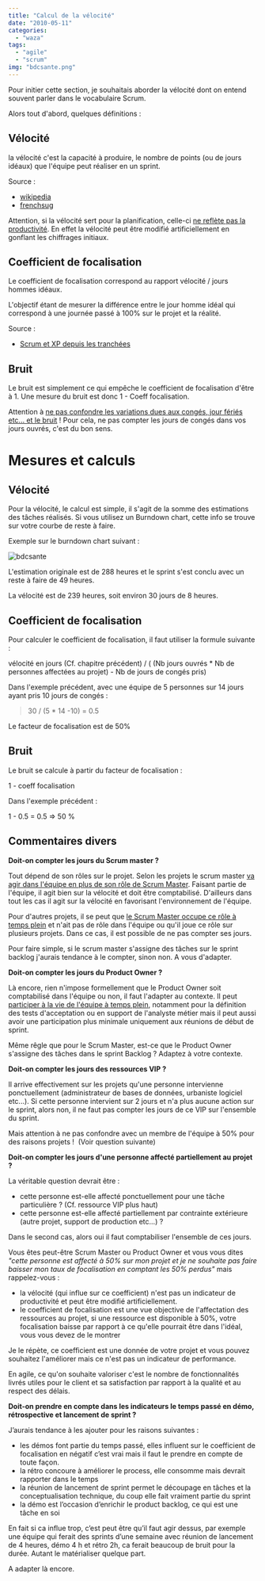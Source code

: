 ```yaml
---
title: "Calcul de la vélocité"
date: "2010-05-11"
categories: 
  - "waza"
tags: 
  - "agile"
  - "scrum"
img: "bdcsante.png"
---
```


Pour initier cette section, je souhaitais aborder la vélocité dont on entend souvent parler dans le vocabulaire Scrum.

Alors tout d'abord, quelques définitions :

## Vélocité

la vélocité c'est la capacité à produire, le nombre de points (ou de jours idéaux) que l'équipe peut réaliser en un sprint.

Source :

- [wikipedia](http://fr.wikipedia.org/wiki/Scrum#Calcul_de_v.C3.A9locit.C3.A9)
- [frenchsug](http://www.frenchsug.org/pages/viewpage.action?pageId=590060)

Attention, si la vélocité sert pour la planification, celle-ci [ne reflète pas la productivité](http://www.aubryconseil.com/post/2007/11/18/331-la-velocite-n-est-pas-une-mesure-de-productivite). En effet la vélocité peut être modifié artificiellement en gonflant les chiffrages initiaux.

## Coefficient de focalisation

Le coefficient de focalisation correspond au rapport vélocité / jours hommes idéaux.

L'objectif étant de mesurer la différence entre le jour homme idéal qui correspond à une journée passé à 100% sur le projet et la réalité.

Source :

- [Scrum et XP depuis les tranchées](http://www.infoq.com/resource/news/2007/06/scrum-xp-book/en/resources/ScrumAndXpFromTheTrenches_French.pdf)

## Bruit

Le bruit est simplement ce qui empêche le coefficient de focalisation d'être à 1. Une mesure du bruit est donc 1 - Coeff focalisation.

Attention à [ne pas confondre les variations dues aux congés, jour fériés etc... et le bruit](http://www.aubryconseil.com/post/La-capacit%C3%A9-corrig%C3%A9e-des-variations-saisonni%C3%A8res) ! Pour cela, ne pas compter les jours de congés dans vos jours ouvrés, c'est du bon sens.

# Mesures et calculs

## Vélocité

Pour la vélocité, le calcul est simple, il s'agit de la somme des estimations des tâches réalisés. Si vous utilisez un Burndown chart, cette info se trouve sur votre courbe de reste à faire.

Exemple sur le burndown chart suivant :

![bdcsante](/images/bdcsante.png)

L'estimation originale est de 288 heures et le sprint s'est conclu avec un reste à faire de 49 heures.

La vélocité est de 239 heures, soit environ 30 jours de 8 heures.

## Coefficient de focalisation

Pour calculer le coefficient de focalisation, il faut utiliser la formule suivante :

vélocité en jours (Cf. chapitre précédent) / ( (Nb jours ouvrés \* Nb de personnes affectées au projet) - Nb de jours de congés pris)

Dans l'exemple précédent, avec une équipe de 5 personnes sur 14 jours ayant pris 10 jours de congés :

> 30 / (5 \* 14 -10) = 0.5

Le facteur de focalisation est de 50%

## Bruit

Le bruit se calcule à partir du facteur de focalisation :

1 - coeff focalisation

Dans l'exemple précédent :

1 - 0.5 = 0.5 => 50 %

## Commentaires divers

**Doit-on compter les jours du Scrum master ?**

Tout dépend de son rôles sur le projet. Selon les projets le scrum master [va agir dans l'équipe en plus de son rôle de Scrum Master](http://www.freddy-yimo.com/scrum-les-roles-de-scrum-master-et-product-owner/). Faisant partie de l'équipe, il agit bien sur la vélocité et doit être comptabilisé. D'ailleurs dans tout les cas il agit sur la vélocité en favorisant l'environnement de l'équipe.

Pour d'autres projets, il se peut que [le Scrum Master occupe ce rôle à temps plein](http://www.aubryconseil.com/post/2007/01/07/148-le-role-de-scrummaster) et n'ait pas de rôle dans l'équipe ou qu'il joue ce rôle sur plusieurs projets. Dans ce cas, il est possible de ne pas compter ses jours.

Pour faire simple, si le scrum master s'assigne des tâches sur le sprint backlog j'aurais tendance à le compter, sinon non. A vous d'adapter.

**Doit-on compter les jours du Product Owner ?**

Là encore, rien n'impose formellement que le Product Owner soit comptabilisé dans l'équipe ou non, il faut l'adapter au contexte. Il peut [participer à la vie de l'équipe à temps plein](http://www.aubryconseil.com/post/2008/02/18/378-implication-du-product-owner), notamment pour la définition des tests d'acceptation ou en support de l'analyste métier mais il peut aussi avoir une participation plus minimale uniquement aux réunions de début de sprint.

Même rêgle que pour le Scrum Master, est-ce que le Product Owner s'assigne des tâches dans le sprint Backlog ? Adaptez à votre contexte.

**Doit-on compter les jours des ressources VIP ?**

Il arrive effectivement sur les projets qu'une personne intervienne ponctuellement (administrateur de bases de données, urbaniste logiciel etc...). Si cette personne intervient sur 2 jours et n'a plus aucune action sur le sprint, alors non, il ne faut pas compter les jours de ce VIP sur l'ensemble du sprint.

Mais attention à ne pas confondre avec un membre de l'équipe à 50% pour des raisons projets !  (Voir question suivante)

**Doit-on compter les jours d'une personne affecté partiellement au projet ?**

La véritable question devrait être :

- cette personne est-elle affecté ponctuellement pour une tâche particulière ? (Cf. ressource VIP plus haut)
- cette personne est-elle affecté partiellement par contrainte extérieure (autre projet, support de production etc...) ?

Dans le second cas, alors oui il faut comptabiliser l'ensemble de ces jours.

Vous êtes peut-être Scrum Master ou Product Owner et vous vous dites _"cette personne est affecté à 50% sur mon projet et je ne souhaite pas faire baisser mon taux de focalisation en comptant les 50% perdus"_ mais rappelez-vous :

- la vélocité (qui influe sur ce coefficient) n'est pas un indicateur de productivité et peut être modifié artificiellement.
- le coefficient de focalisation est une vue objective de l'affectation des ressources au projet, si une ressource est disponible à 50%, votre focalisation baisse par rapport à ce qu'elle pourrait être dans l'idéal, vous vous devez de le montrer

Je le répète, ce coefficient est une donnée de votre projet et vous pouvez souhaitez l'améliorer mais ce n'est pas un indicateur de performance.

En agile, ce qu'on souhaite valoriser c'est le nombre de fonctionnalités livrés utiles pour le client et sa satisfaction par rapport à la qualité et au respect des délais.

**Doit-on prendre en compte dans les indicateurs le temps passé en démo, rétrospective et lancement de sprint ?**

J’aurais tendance à les ajouter pour les raisons suivantes :

- les démos font partie du temps passé, elles influent sur le coefficient de focalisation en négatif c’est vrai mais il faut le prendre en compte de toute façon.
- la rétro concoure à améliorer le process, elle consomme mais devrait rapporter dans le temps
- la réunion de lancement de sprint permet le découpage en tâches et la conceptualisation technique, du coup elle fait vraiment partie du sprint
- la démo est l’occasion d’enrichir le product backlog, ce qui est une tâche en soi

En fait si ca influe trop, c’est peut être qu’il faut agir dessus, par exemple une équipe qui ferait des sprints d’une semaine avec réunion de lancement de 4 heures, démo 4 h et rétro 2h, ca ferait beaucoup de bruit pour la durée. Autant le matérialiser quelque part.

A adapter là encore.
